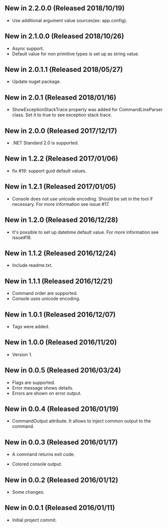 ## New in 2.2.0.0 (Released 2018/10/19)
* Use additional argument value sources(ex: app.config).

## New in 2.1.0.0 (Released 2018/10/26)
* Async support.
* Default value for non primitive types is set up as string value.

## New in 2.0.1.1 (Released 2018/05/27)
* Update nuget package.

## New in 2.0.1 (Released 2018/01/16)
* ShowExceptionStackTrace property was added for CommandLineParser class. Set it to true to see exception stack trace.

## New in 2.0.0 (Released 2017/12/17)
* .NET Standard 2.0 is supported.

## New in 1.2.2 (Released 2017/01/06)
* fix #19: support guid default values.

## New in 1.2.1 (Released 2017/01/05)
* Console does not use unicode encoding. Should be set in the tool if necessary. For more information see issue #17.

## New in 1.2.0 (Released 2016/12/28)
* It's possible to set up datetime default value. For more information see issue#18.

## New in 1.1.2 (Released 2016/12/24)
* Include readme.txt.

## New in 1.1.1 (Released 2016/12/21)
* Command order are supported.
* Console uses unicode encoding.

## New in 1.0.1 (Released 2016/12/07)
* Tags were added.

## New in 1.0.0 (Released 2016/11/20)
* Version 1.

## New in 0.0.5 (Released 2016/03/24)
+ Flags are supported.
+ Error message shows details.
+ Errors are shown on error output.

## New in 0.0.4 (Released 2016/01/19)
+ CommandOutput attribute. It allows to inject common output to the command.

## New in 0.0.3 (Released 2016/01/17)
* A command returns exit code.
+ Colored console output.

## New in 0.0.2 (Released 2016/01/12)
* Some changes.

## New in 0.0.1 (Released 2016/01/11)
* Initial project commit.